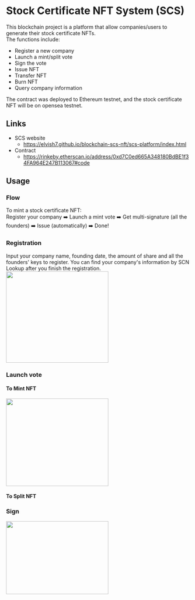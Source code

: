 # Stock Certificate NFT System (SCS)
This blockchain project is a platform that allow companies/users to generate their stock certificate NFTs.  
The functions include:
* Register a new company
* Launch a mint/split vote
* Sign the vote
* Issue NFT
* Transfer NFT
* Burn NFT
* Query company information

The contract was deployed to Ethereum testnet, and the stock certificate NFT will be on opensea testnet. 

## Links
* SCS website
  * https://elvish7.github.io/blockchain-scs-nft/scs-platform/index.html
* Contract
  * https://rinkeby.etherscan.io/address/0xd7C0ed665A348180BdBE1f34FA964E247B113067#code

## Usage
### Flow
To mint a stock certificate NFT:  
Register your company :arrow_right: Launch a mint vote :arrow_right: Get multi-signature (all the founders) :arrow_right: Issue (automatically) :arrow_right: Done!

### Registration
Input your company name, founding date, the amount of share and all the founders' keys to register. You can find your company's information by SCN Lookup after you finish the registration.  
<img src="https://user-images.githubusercontent.com/43258839/150679748-804db6c8-1627-4e74-b746-c37f9370f226.png" width="280" height="250" />

### Launch vote
#### To Mint NFT
<img src="https://user-images.githubusercontent.com/43258839/150680329-ac15e040-02a3-400d-ba0d-e309e839c291.png" width="280" height="240" />

#### To Split NFT

### Sign
<img src="https://user-images.githubusercontent.com/43258839/150680564-f442c923-9c11-4745-bb1a-442e8c10175f.png" width="280" height="200" />
